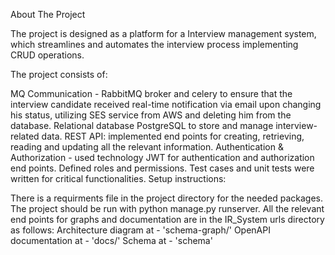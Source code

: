 About The Project

The project is designed as a platform for a Interview management system, which streamlines and automates the interview process implementing CRUD operations.

The project consists of:

MQ Communication - RabbitMQ broker and celery to ensure that the interview candidate received real-time notification via email upon changing his status, utilizing SES service from AWS and deleting him from the database.
Relational database PostgreSQL to store and manage interview-related data.
REST API: implemented end points for creating, retrieving, reading and updating all the relevant information.
Authentication & Authorization - used technology JWT for authentication and authorization end points. Defined roles and permissions.
Test cases and unit tests were written for critical functionalities.
Setup instructions:

There is a requirments file in the project directory for the needed packages.
The project should be run with python manage.py runserver.
All the relevant end points for graphs and documentation are in the IR_System urls directory as follows:
Architecture diagram at - 'schema-graph/'
OpenAPI documentation at - 'docs/'
Schema at - 'schema'
